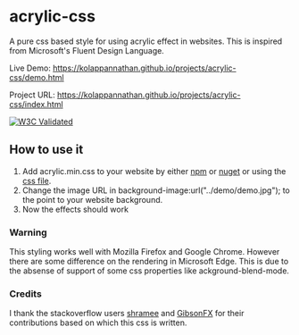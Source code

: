 # acrylic-css
A pure css based style for using acrylic effect in websites. This is inspired from Microsoft's Fluent Design Language.

Live Demo: https://kolappannathan.github.io/projects/acrylic-css/demo.html

Project URL: https://kolappannathan.github.io/projects/acrylic-css/index.html

[![W3C Validated](http://jigsaw.w3.org/css-validator/images/vcss)](https://jigsaw.w3.org/css-validator/validator?uri=https%3A%2F%2Fkolappannathan.github.io%2Fassets%2Flib%2Fmy-lib%2Facrylic%2Facrylic.min.css&profile=css3svg&usermedium=all&warning=2&vextwarning=&lang=en)

## How to use it

1. Add acrylic.min.css to your website by either [npm](https://www.npmjs.com/package/acrylic-css) or [nuget](https://www.nuget.org/packages/acrylic.css/) or using the [css file](https://github.com/kolappannathan/acrylic-css/tree/master/dist).
2. Change the image URL in background-image:url("../demo/demo.jpg"); to the point to your website background.
3. Now the effects should work

### Warning

This styling works well with Mozilla Firefox and Google Chrome. However there are some difference on the rendering in Microsoft Edge. This is due to the absense of support of some css properties like ackground-blend-mode.

### Credits

I thank the stackoverflow users [shramee](https://stackoverflow.com/a/44611674/5407188) and [GibsonFX](https://stackoverflow.com/a/44630890/5407188) for their contributions based on which this css is written.
